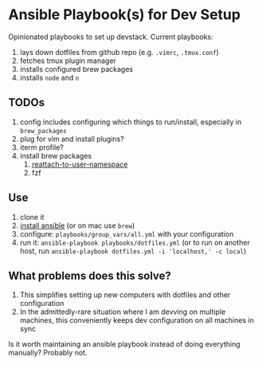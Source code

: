 # Ansible Playbook(s) for Dev Setup

Opinionated playbooks to set up devstack. Current playbooks:

1. lays down dotfiles from github repo (e.g. `.vimrc`, `.tmux.conf`)
1. fetches tmux plugin manager
1. installs configured brew packages
1. installs `node` and `n`

## TODOs

1. config includes configuring which things to run/install, especially in `brew_packages`
1. plug for vim and install plugins?
1. iterm profile?
1. install brew packages
    1. [reattach-to-user-namespace](https://github.com/ChrisJohnsen/tmux-MacOSX-pasteboard#quick-summary)
    1. fzf

## Use

1. clone it
1. [install ansible](http://docs.ansible.com/ansible/intro_installation.html#installing-the-control-machine) (or on mac use `brew`)
1. configure: `playbooks/group_vars/all.yml` with your configuration
1. run it: `ansible-playbook playbooks/dotfiles.yml` (or to run on another host, run `ansible-playbook dotfiles.yml -i 'localhost,' -c local`)

## What problems does this solve?

1. This simplifies setting up new computers with dotfiles and other configuration
1. In the admittedly-rare situation where I am devving on multiple machines, this conveniently keeps dev configuration on all machines in sync

Is it worth maintaining an ansible playbook instead of doing everything manually? Probably not.
